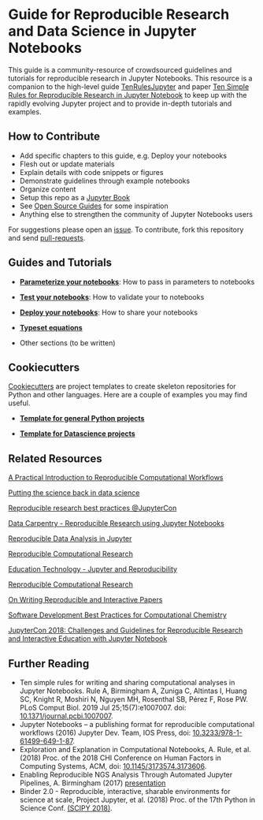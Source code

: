 # Guide for Reproducible Research and Data Science in Jupyter Notebooks

This guide is a community-resource of crowdsourced guidelines and tutorials for reproducible research in Jupyter Notebooks. This resource is a companion to the high-level guide [TenRulesJupyter](https://github.com/jupyter-guide/ten-rules-jupyter) and paper [Ten Simple Rules for Reproducible Research in Jupyter Notebook]() to keep up with the rapidly evolving Jupyter project and to provide in-depth tutorials and examples.

## How to Contribute

* Add specific chapters to this guide, e.g. Deploy your notebooks
* Flesh out or update materials 
* Explain details with code snippets or figures
* Demonstrate guidelines through example notebooks
* Organize content 
* Setup this repo as a [Jupyter Book](https://predictablynoisy.com/jupyter-book-guide/)
* See [Open Source Guides](https://github.com/github/opensource.guide) for some inspiration
* Anything else to strengthen the community of Jupyter Notebooks users 

For suggestions please open an [issue](https://github.com/jupyter-guide/jupyter-guide/issues). To contribute, fork this repository and send [pull-requests](https://github.com/jupyter-guide/jupyter-guide/pull/new/master).

## Guides and Tutorials

* [__Parameterize your notebooks__](chapters/parameterize.md): How to pass in parameters to notebooks

* [__Test your notebooks__](chapters/test.md): How to validate your to notebooks

* [__Deploy your notebooks__](chapters/deployment.md): How to share your notebooks

* [__Typeset equations__](chapters/equations.md)

* Other sections (to be written)


## Cookiecutters
[Cookiecutters](https://cookiecutter.readthedocs.io/en/latest/index.html) are project templates to create skeleton repositories for Python and other languages. Here are a couple of examples you may find useful.

* [__Template for general Python projects__](https://github.com/MolSSI/cookiecutter-cms)

* [__Template for Datascience projects__](http://drivendata.github.io/cookiecutter-data-science/)


## Related Resources
[A Practical Introduction to Reproducible Computational Workflows](https://github.com/ISMB-ECCB-2019-Tutorial-AM4/reproducible-computational-workflows)

[Putting the science back in data science](https://www.oreilly.com/ideas/putting-the-science-back-in-data-science?imm_mid=0ec94e&cmp=em-data-na-na-newsltr_20170125)

[Reproducible research best practices @JupyterCon](https://www.kaggle.com/rtatman/reproducible-research-best-practices-jupytercon)

[Data Carpentry - Reproducible Research using Jupyter Notebooks](https://reproducible-science-curriculum.github.io/workshop-RR-Jupyter/)

[Reproducible Data Analysis in Jupyter](https://jakevdp.github.io/blog/2017/03/03/reproducible-data-analysis-in-jupyter/)

[Reproducible Computational Research](https://wrdrd.github.io/docs/consulting/data-science#tensimplerules-for-reproducible-computational-research)

[Education Technology - Jupyter and Reproducibility](https://wrdrd.github.io/docs/consulting/education-technology#jupyter-and-reproducibility)

[Reproducible Computational Research](https://wrdrd.github.io/docs/consulting/data-science#tensimplerules-for-reproducible-computational-research)

[On Writing Reproducible and Interactive Papers](https://codeocean.com/2018/06/28/on-writing-reproducible-and-interactive-papers/metadata)

[Software Development Best Practices for Computational Chemistry](https://github.com/choderalab/software-development)

[JupyterCon 2018: Challenges and Guidelines for Reproducible Research
and Interactive Education with Jupyter Notebook](https://www.slideshare.net/pwrose/challenges-and-guidelines-for-reproducible-research-and-interactive-education-with-jupyter-note)

## Further Reading
* Ten simple rules for writing and sharing computational analyses in Jupyter Notebooks. Rule A, Birmingham A, Zuniga C, Altintas I, Huang SC, Knight R, Moshiri N, Nguyen MH, Rosenthal SB, Pérez F, Rose PW. PLoS Comput Biol. 2019 Jul 25;15(7):e1007007. doi: [10.1371/journal.pcbi.1007007](https://doi.org/10.1371/journal.pcbi.1007007).
* Jupyter Notebooks – a publishing format for reproducible computational workflows (2016) Jupyter Dev. Team, IOS Press, doi: [10.3233/978-1-61499-649-1-87](https://dx.doi.org/10.3233/978-1-61499-649-1-87).
* Exploration and Explanation in Computational Notebooks, A. Rule, et al. (2018) Proc. of the 2018 CHI Conference on Human Factors in Computing Systems, ACM, doi: [10.1145/3173574.3173606](https://doi.org/10.1145/3173574.3173606).
* Enabling Reproducible	NGS Analysis Through Automated Jupyter Pipelines, A. Birmingham (2017) [presentation](http://compbio.ucsd.edu/wp-content/uploads/2016/10/20170206_reproducible_analysis_thru_jupyter_notebooks.pdf)
* Binder 2.0 - Reproducible, interactive, sharable environments for science at scale, Project Jupyter, et al. (2018) Proc. of the 17th Python in Science Conf. [(SCIPY 2018)](http://conference.scipy.org/proceedings/scipy2018/pdfs/project_jupyter.pdf).

